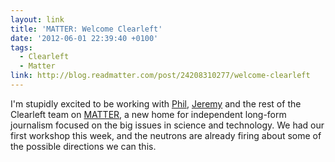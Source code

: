 ```yaml
---
layout: link
title: 'MATTER: Welcome Clearleft'
date: '2012-06-01 22:39:40 +0100'
tags:
  - Clearleft
  - Matter
link: http://blog.readmatter.com/post/24208310277/welcome-clearleft
---
```

I'm stupidly excited to be working with [Phil][1], [Jeremy][2] and the rest of the Clearleft team on [MATTER][3], a new home for independent long-form journalism focused on the big issues in science and technology. We had our first workshop this week, and the neutrons are already firing about some of the possible directions we can this.

[1]: http://gyford.com/
[2]: http://adactio.com/
[3]: http://readmatter.com/
